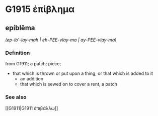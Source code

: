 # G1915 ἐπίβλημα

## epíblēma

_(ep-ib'-lay-mah | eh-PEE-vlay-ma | ay-PEE-vlay-ma)_

### Definition

from G1911; a patch; piece; 

- that which is thrown or put upon a thing, or that which is added to it
  - an addition
  - that which is sewed on to cover a rent, a patch

### See also

[[G1911|G1911 ἐπιβάλλω]]

